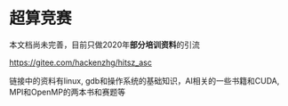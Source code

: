 # 超算竞赛

本文档尚未完善，目前只做2020年**部分培训资料**的引流

https://gitee.com/hackenzhg/hitsz_asc

链接中的资料有linux, gdb和操作系统的基础知识，AI相关的一些书籍和CUDA, MPI和OpenMP的两本书和赛题等
